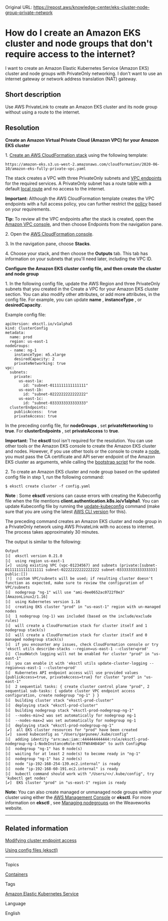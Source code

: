 Original URL: <https://repost.aws/knowledge-center/eks-cluster-node-group-private-network>

# How do I create an Amazon EKS cluster and node groups that don't require access to the internet?

I want to create an Amazon Elastic Kubernetes Service (Amazon EKS) cluster and node groups with PrivateOnly networking. I don't want to use an internet gateway or network address translation (NAT) gateway.

## Short description

Use AWS PrivateLink to create an Amazon EKS cluster and its node group without using a route to the internet.

## Resolution

**Create an Amazon Virtual Private Cloud (Amazon VPC) for your Amazon EKS cluster**

1\. [Create an AWS CloudFormation stack](<https://docs.aws.amazon.com/AWSCloudFormation/latest/UserGuide/cfn-console-create-stack.html#cfn-using-console-initiating-stack-creation>) using the following template:
    
    
    https://amazon-eks.s3.us-west-2.amazonaws.com/cloudformation/2020-06-10/amazon-eks-fully-private-vpc.yaml

The stack creates a VPC with three PrivateOnly subnets and [VPC endpoints](<https://docs.aws.amazon.com/vpc/latest/userguide/vpc-endpoints.html>) for the required services. A PrivateOnly subnet has a route table with a default [local route](<https://docs.aws.amazon.com/vpc/latest/userguide/VPC_Route_Tables.html#RouteTables>) and no access to the internet.

**Important:** Although the AWS CloudFormation template creates the VPC endpoints with a full access policy, you can further restrict the [policy](<https://docs.aws.amazon.com/vpc/latest/userguide/vpc-endpoints-access.html#vpc-endpoint-policies>) based on your requirements.

**Tip:** To review all the VPC endpoints after the stack is created, open the [Amazon VPC console](<https://console.aws.amazon.com/vpc/>), and then choose Endpoints from the navigation pane.

2\. Open the [AWS CloudFormation console](<https://console.aws.amazon.com/cloudformation/>).

3\. In the navigation pane, choose **Stacks**.

4\. Choose your stack, and then choose the **Outputs** tab. This tab has information on your subnets that you'll need later, including the VPC ID.

**Configure the Amazon EKS cluster config file, and then create the cluster and node group**

1\. In the following config file, update the AWS Region and three PrivateOnly subnets that you created in the Create a VPC for your Amazon EKS cluster section. You can also modify other attributes, or add more attributes, in the config file. For example, you can update **name** , **instanceType** , or **desiredCapacity**.

Example config file:
    
    
    apiVersion: eksctl.io/v1alpha5
    kind: ClusterConfig
    metadata:
      name: prod
      region: us-east-1   
    nodeGroups:
      - name: ng-1
        instanceType: m5.xlarge
        desiredCapacity: 2
        privateNetworking: true
    vpc:
      subnets:
        private:
          us-east-1a:
            id: "subnet-0111111111111111"
          us-east-1b:
            id: "subnet-0222222222222222"
          us-east-1c:
            id: "subnet-0333333333333333"
      clusterEndpoints:
        publicAccess:  true
        privateAccess: true

In the preceding config file, for **nodeGroups** , set **privateNetworking** to **true**. For **clusterEndpoints** , set **privateAccess** to **true**.

**Important:** The **eksctl** tool isn't required for the resolution. You can use other tools or the Amazon EKS console to create the Amazon EKS cluster and nodes. However, if you use other tools or the console to create a [node](<https://docs.aws.amazon.com/eks/latest/userguide/worker.html>), you must pass the CA certificate and API server endpoint of the Amazon EKS cluster as arguments, while calling the [bootstrap script](<https://github.com/awslabs/amazon-eks-ami/blob/master/files/bootstrap.sh#L235>) for the node.

2\. To create an Amazon EKS cluster and node group based on the updated config file in step 1, run the following command:
    
    
    $ eksctl create cluster -f config.yaml

**Note** : Some **eksctl** versions can cause errors with creating the Kubeconfig file when the file mentions **client.authentication.k8s.io/v1alpha1**. You can update Kubeconfig file by running the [update-kubeconfig](<https://docs.aws.amazon.com/cli/latest/reference/eks/update-kubeconfig.html>) command (make sure that you are using the latest [AWS CLI version](<https://docs.aws.amazon.com/cli/latest/userguide/getting-started-install.html#getting-started-install-instructions>) for this).

The preceding command creates an Amazon EKS cluster and node group in a PrivateOnly network using AWS PrivateLink with no access to internet. The process takes approximately 30 minutes.

The output is similar to the following:
    
    
    Output
    [ℹ]  eksctl version 0.21.0
    [ℹ]  using region us-east-1
    [✔]  using existing VPC (vpc-01234567) and subnets (private:[subnet-01111111111111111 subnet-02222222222222222 subnet-03333333333333333] public:[])
    [!]  custom VPC/subnets will be used; if resulting cluster doesn't function as expected, make sure to review the configuration of VPC/subnets
    [ℹ]  nodegroup "ng-1" will use "ami-0ee0652ac0722f0e3" [AmazonLinux2/1.16]
    [ℹ]  using Kubernetes version 1.16
    [ℹ]  creating EKS cluster "prod" in "us-east-1" region with un-managed nodes
    [ℹ]  1 nodegroup (ng-1) was included (based on the include/exclude rules)
    [ℹ]  will create a CloudFormation stack for cluster itself and 1 nodegroup stack(s)
    [ℹ]  will create a CloudFormation stack for cluster itself and 0 managed nodegroup stack(s)
    [ℹ]  if you encounter any issues, check CloudFormation console or try 'eksctl utils describe-stacks --region=us-east-1 --cluster=prod'
    [ℹ]  CloudWatch logging will not be enabled for cluster "prod" in "us-east-1"
    [ℹ]  you can enable it with 'eksctl utils update-cluster-logging --region=us-east-1 --cluster=prod'
    [ℹ]  Kubernetes API endpoint access will use provided values {publicAccess=true, privateAccess=true} for cluster "prod" in "us-east-1"
    [ℹ]  2 sequential tasks: { create cluster control plane "prod", 2 sequential sub-tasks: { update cluster VPC endpoint access configuration, create nodegroup "ng-1" } }
    [ℹ]  building cluster stack "eksctl-prod-cluster"
    [ℹ]  deploying stack "eksctl-prod-cluster"
    [ℹ]  building nodegroup stack "eksctl-prod-nodegroup-ng-1"
    [ℹ]  --nodes-min=2 was set automatically for nodegroup ng-1
    [ℹ]  --nodes-max=2 was set automatically for nodegroup ng-1
    [ℹ]  deploying stack "eksctl-prod-nodegroup-ng-1"
    [✔]  all EKS cluster resources for "prod" have been created
    [✔]  saved kubeconfig as "/Users/garpunee/.kube/config"
    [ℹ]  adding identity "arn:aws:iam::444444444444:role/eksctl-prod-nodegroup-ng-1-NodeInstanceRole-H37FWX4H84GH" to auth ConfigMap
    [ℹ]  nodegroup "ng-1" has 0 node(s)
    [ℹ]  waiting for at least 2 node(s) to become ready in "ng-1"
    [ℹ]  nodegroup "ng-1" has 2 node(s)
    [ℹ]  node "ip-192-168-254-139.ec2.internal" is ready
    [ℹ]  node "ip-192-168-60-191.ec2.internal" is ready
    [ℹ]  kubectl command should work with "/Users/<>/.kube/config", try 'kubectl get nodes'
    [✔]  EKS cluster "prod" in "us-east-1" region is ready

**Note:** You can also create managed or unmanaged node groups within your cluster using either the [AWS Management Console](<https://docs.aws.amazon.com/eks/latest/userguide/create-managed-node-group.html>) or **eksctl**. For more information on **eksctl** , see [Managing nodegroups](<https://eksctl.io/usage/managing-nodegroups/#managing-nodegroups>) on the Weaveworks website.

* * *

## Related information

[Modifying cluster endpoint access](<https://docs.aws.amazon.com/eks/latest/userguide/cluster-endpoint.html#modify-endpoint-access>)

[Using config files (eksctl)](<https://eksctl.io/usage/creating-and-managing-clusters/#using-config-files>)

* * *

Topics

[Containers](<https://repost.aws/topics/TAgOdRefu6ShempO3dWPEofg/containers>)

Tags

[Amazon Elastic Kubernetes Service](<https://repost.aws/tags/TA4IvCeWI1TE66q4jEj4Z9zg/amazon-elastic-kubernetes-service>)

Language

English
